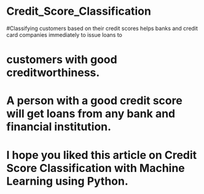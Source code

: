 # Credit_Score_Classification




#Classifying customers based on their credit scores helps banks and credit card companies immediately to issue loans to
# customers with good creditworthiness.
# A person with a good credit score will get loans from any bank and financial institution.
# I hope you liked this article on Credit Score Classification with Machine Learning using Python.
